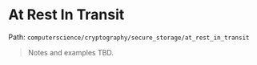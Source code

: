 # At Rest In Transit

Path: `computerscience/cryptography/secure_storage/at_rest_in_transit`

> Notes and examples TBD.
